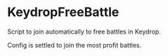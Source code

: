 # KeydropFreeBattle

Script to join automatically to free battles in Keydrop.

Config is settled to join the most profit battles.
